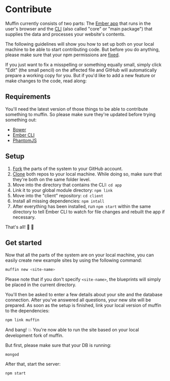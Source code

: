 # Contribute

Muffin currently consists of two parts: The [Ember app](https://github.com/muffinjs/client) that runs in the user's browser and the [CLI](https://github.com/muffinjs/app) (also called "core" or "main package") that supplies the data and processes your website's contents.

The following guidelines will show you how to set up both on your local machine to be able to start contributing code. But before you do anything, please make sure that your npm permissions are [fixed](https://docs.npmjs.com/getting-started/fixing-npm-permissions).

If you just want to fix a misspelling or something equally small, simply click "Edit" (the small pencil) on the affected file and GitHub will automatically prepare a working copy for you. But if you'd like to add a new feature or make changes to the code, read along:

## Requirements

You'll need the latest version of those things to be able to contribute something to muffin. So please make sure they're updated before trying something out:

- [Bower](http://bower.io/#install-bower)
- [Ember CLI](http://ember-cli.com)
- [PhantomJS](https://www.npmjs.com/package/phantomjs-prebuilt)

## Setup

1. [Fork](https://guides.github.com/activities/forking/) the parts of the system to your GitHub account.
2. [Clone](https://guides.github.com/activities/forking/#clone) both repos to your local machine. While doing so, make sure that they're both on the same folder level.
3. Move into the directory that contains the CLI: `cd app`
4. Link it to your global module directory: `npm link`
5. Move into the "client" repository: `cd client`
6. Install all missing dependencies: `npm intall`
7. After everything has been installed, run `npm start` within the same directory to tell Ember CLI to watch for file changes and rebuilt the app if necessary.

That's all! :loudspeaker: :turtle:

## Get started

Now that all the parts of the system are on your local machine, you can easily create new example sites by using the following command:

```bash
muffin new <site-name>
```

Please note that if you don't specify `<site-name>`, the blueprints will simply be placed in the current directory.

You'll then be asked to enter a few details about your site and the database connection. After you've answered all questions, your new site will be prepared. As soon as the setup is finished, link your local version of muffin to the dependencies:

```bash
npm link muffin
```

And bang! :boom: You're now able to run the site based on your local development fork of muffin.

But first, please make sure that your DB is running:

```
mongod
```

After that, start the server:

```bash
npm start
```
